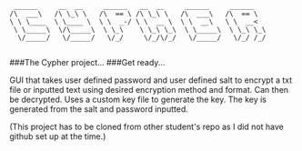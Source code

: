 ```
 ______     __  __     ______   __  __     ______     ______    
/\  ___\   /\ \_\ \   /\  == \ /\ \_\ \   /\  ___\   /\  == \   
\ \ \____  \ \____ \  \ \  _-/ \ \  __ \  \ \  __\   \ \  __<   
 \ \_____\  \/\_____\  \ \_\    \ \_\ \_\  \ \_____\  \ \_\ \_\ 
  \/_____/   \/_____/   \/_/     \/_/\/_/   \/_____/   \/_/ /_/ 
                                                                                                   
```

###The Cypher project... 
###Get ready...






GUI that takes user defined password and user defined salt to encrypt a txt file or inputted text 
using desired encryption method and format. Can then be decrypted. Uses a custom key file to generate
the key. The key is generated from the salt and password inputted.








(This project has to be cloned from other student's repo as I did not have github set up at the time.)
